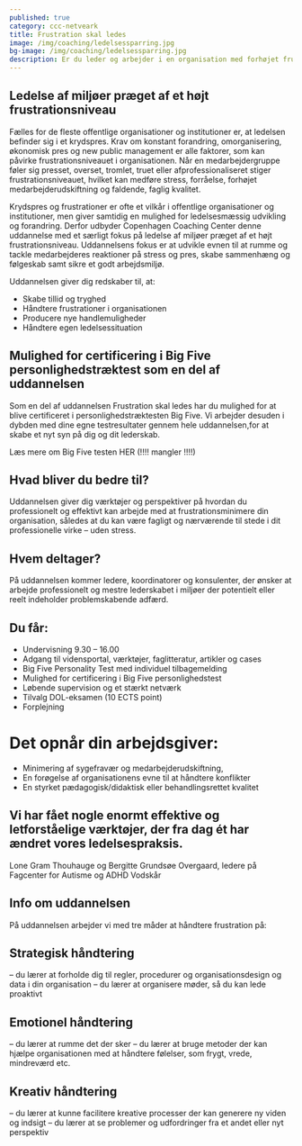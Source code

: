 ```yaml
---
published: true
category: ccc-netveark
title: Frustration skal ledes
image: /img/coaching/ledelsessparring.jpg
bg-image: /img/coaching/ledelsessparring.jpg
description: Er du leder og arbejder i en organisation med forhøjet frustrationsniveau, så meld dig til denne skræddersyet uddannelse, hvor frustration betragtes som et organisatorisk vilkår. Mulighed for tilkøb af DOL-moduler.
---
```


## Ledelse af miljøer præget af et højt frustrationsniveau

Fælles for de fleste offentlige organisationer og institutioner er, at ledelsen befinder sig i et krydspres. Krav om konstant forandring, omorganisering, økonomisk pres og new public management er alle faktorer, som kan påvirke frustrationsniveauet i organisationen. Når en medarbejdergruppe føler sig presset, overset, tromlet, truet eller afprofessionaliseret stiger frustrationsniveauet, hvilket kan medføre stress, forråelse, forhøjet medarbejderudskiftning og faldende, faglig kvalitet.

Krydspres og frustrationer er ofte et vilkår i offentlige organisationer og institutioner, men giver samtidig en mulighed for ledelsesmæssig udvikling og forandring. Derfor udbyder Copenhagen Coaching Center denne uddannelse med et særligt fokus på ledelse af miljøer præget af et højt frustrationsniveau. Uddannelsens fokus er at udvikle evnen til at rumme og tackle medarbejderes reaktioner på stress og pres, skabe sammenhæng og følgeskab samt sikre et godt arbejdsmiljø.

Uddannelsen giver dig redskaber til, at:

- Skabe tillid og tryghed
- Håndtere frustrationer i organisationen
- Producere nye handlemuligheder
- Håndtere egen ledelsessituation

## Mulighed for certificering i Big Five personlighedstræktest som en del af uddannelsen

Som en del af uddannelsen Frustration skal ledes har du mulighed for at blive certificeret i personlighedstræktesten Big Five. Vi arbejder desuden i dybden med dine egne testresultater gennem hele uddannelsen,for at skabe et nyt syn på dig og dit lederskab.

Læs mere om Big Five testen HER (!!!! mangler !!!!)

## Hvad bliver du bedre til?

Uddannelsen giver dig værktøjer og perspektiver på hvordan du professionelt og effektivt kan arbejde med at frustrationsminimere din organisation, således at du kan være fagligt og nærværende til stede i dit professionelle virke – uden stress.


## Hvem deltager?

På uddannelsen kommer ledere, koordinatorer og konsulenter, der ønsker at arbejde professionelt og mestre lederskabet i miljøer der potentielt eller reelt indeholder problemskabende adfærd.

## Du får:

- Undervisning 9.30 – 16.00
- Adgang til vidensportal, værktøjer, faglitteratur, artikler og cases
- Big Five Personality Test med individuel tilbagemelding
- Mulighed for certificering i Big Five personlighedstest
- Løbende supervision og et stærkt netværk
- Tilvalg DOL-eksamen (10 ECTS point)
- Forplejning

# Det opnår din arbejdsgiver:

- Minimering af sygefravær og medarbejderudskiftning,
- En forøgelse af organisationens evne til at håndtere konflikter
- En styrket pædagogisk/didaktisk eller behandlingsrettet kvalitet

## Vi har fået nogle enormt effektive og letforståelige værktøjer, der fra dag ét har ændret vores ledelsespraksis.

Lone Gram Thouhauge og Bergitte Grundsøe Overgaard, ledere på Fagcenter for Autisme og ADHD Vodskår

## Info om uddannelsen

På uddannelsen arbejder vi med tre måder at håndtere frustration på:

## Strategisk håndtering
– du lærer at forholde dig til regler, procedurer og organisationsdesign og data i din organisation
– du lærer at organisere møder, så du kan lede proaktivt

## Emotionel håndtering
– du lærer at rumme det der sker
– du lærer at bruge metoder der kan hjælpe organisationen med at håndtere følelser, som frygt, vrede, mindreværd etc.

## Kreativ håndtering
– du lærer at kunne facilitere kreative processer der kan generere ny viden og indsigt
– du lærer at se problemer og udfordringer fra et andet eller nyt perspektiv